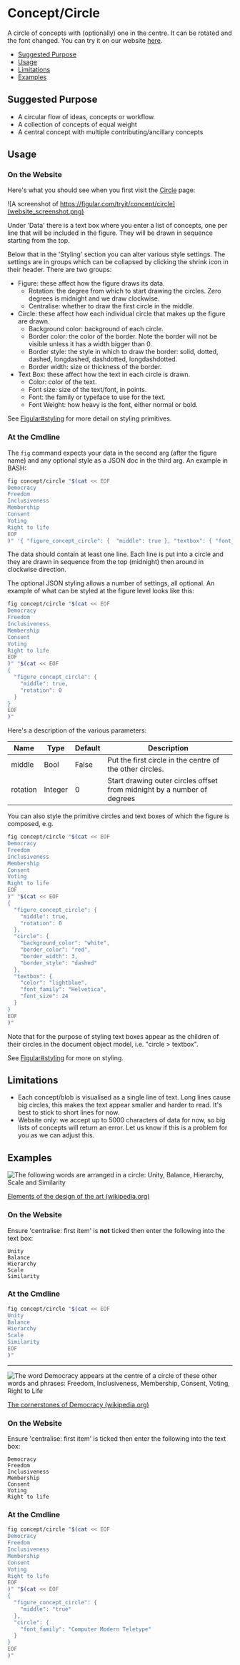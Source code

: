 <!--
SPDX-FileCopyrightText: 2021-2 Galagic Limited, et. al. <https://galagic.com>

SPDX-License-Identifier: CC-BY-SA-4.0

figular generates visualisations from flexible, reusable parts

For full copyright information see the AUTHORS file at the top-level
directory of this distribution or at
[AUTHORS](https://gitlab.com/thegalagic/figular/AUTHORS.md)

This work is licensed under the Creative Commons Attribution 4.0 International
License. You should have received a copy of the license along with this work.
If not, visit http://creativecommons.org/licenses/by/4.0/ or send a letter to
Creative Commons, PO Box 1866, Mountain View, CA 94042, USA.
-->

# Concept/Circle

A circle of concepts with (optionally) one in the centre. It can be rotated
and the font changed. You can try it on our website
[here](https://figular.com/tryit/concept/circle/).

* [Suggested Purpose](#suggested-purpose)
* [Usage](#usage)
* [Limitations](#limitations)
* [Examples](#examples)

## Suggested Purpose

* A circular flow of ideas, concepts or workflow.
* A collection of concepts of equal weight
* A central concept with multiple contributing/ancillary concepts

## Usage

### On the Website

Here's what you should see when you first visit the
[Circle](https://figular.com/tryit/concept/circle/) page:

![A screenshot of https://figular.com/tryit/concept/circle](website_screenshot.png)

Under 'Data' there is a text box where you enter a list of concepts, one per
line that will be included in the figure. They will be drawn in sequence
starting from the top.

Below that in the 'Styling' section you can alter various style settings. The
settings are in groups which can be collapsed by clicking the shrink icon
in their header. There are two groups:

* Figure: these affect how the figure draws its data.
  * Rotation: the degree from which to start drawing the circles. Zero degrees
    is midnight and we draw clockwise.
  * Centralise: whether to draw the first circle in the middle.
* Circle: these affect how each individual circle that makes up the figure are
  drawn.
  * Background color: background of each circle.
  * Border color: the color of the border. Note the border will not be visible
    unless it has a width bigger than 0.
  * Border style: the style in which to draw the border: solid, dotted, dashed,
    longdashed, dashdotted, longdashdotted.
  * Border width: size or thickness of the border.
* Text Box: these affect how the text in each circle is drawn.
  * Color: color of the text.
  * Font size: size of the text/font, in points.
  * Font: the family or typeface to use for the text.
  * Font Weight: how heavy is the font, either normal or bold.

See [Figular#styling](../../Figular.md#styling) for more detail on styling primitives.

### At the Cmdline

The `fig` command expects your data in the second arg (after the figure name)
and any optional style as a JSON doc in the third arg. An example in BASH:

```bash
fig concept/circle "$(cat << EOF
Democracy
Freedom
Inclusiveness
Membership
Consent
Voting
Right to life
EOF
)" '{ "figure_concept_circle": {  "middle": true }, "textbox": { "font_family": "Computer Modern Teletype" } }'
```

The data should contain at least one line. Each line is put into a circle and
they are drawn in sequence from the top (midnight) then around in clockwise
direction.

The optional JSON styling allows a number of settings, all optional. An example
of what can be styled at the figure level looks like this:

```bash
fig concept/circle "$(cat << EOF
Democracy
Freedom
Inclusiveness
Membership
Consent
Voting
Right to life
EOF
)" "$(cat << EOF
{
  "figure_concept_circle": {
    "middle": true,
    "rotation": 0
  }
}
EOF
)"
```

Here's a description of the various parameters:

|Name|Type|Default|Description|
|----|----|-------|-----------|
|middle|Bool|False|Put the first circle in the centre of the other circles.|
|rotation|Integer|0|Start drawing outer circles offset from midnight by a number of degrees|

You can also style the primitive circles and text boxes of which the figure is
composed, e.g.

```bash
fig concept/circle "$(cat << EOF
Democracy
Freedom
Inclusiveness
Membership
Consent
Voting
Right to life
EOF
)" "$(cat << EOF
{
  "figure_concept_circle": {
    "middle": true,
    "rotation": 0
  },
  "circle": {
    "background_color": "white",
    "border_color": "red",
    "border_width": 3,
    "border_style": "dashed"
  },
  "textbox": {
    "color": "lightblue",
    "font_family": "Helvetica",
    "font_size": 24
  }
}
EOF
)"
```

Note that for the purpose of styling text boxes appear as the children of their
circles in the document object model, i.e. "circle > textbox".

See [Figular#styling](../../Figular.md#styling) for more on styling.

## Limitations

* Each concept/blob is visualised as a single line of text. Long lines cause big
  circles, this makes the text appear smaller and harder to read. It's best to
  stick to short lines for now.
* Website only: we accept up to 5000 characters of data for now, so big lists
  of concepts will return an error. Let us know if this is a problem for you as
  we can adjust this.

## Examples

![The following words are arranged in a circle: Unity, Balance, Hierarchy, Scale and Similarity](circle_design.svg)

[Elements of the design of the art (wikipedia.org)](https://en.wikipedia.org/wiki/Visual_design_elements_and_principles#Elements_of_the_design_of_the_art)

### On the Website

Ensure 'centralise: first item' is **not** ticked then enter the following into
the text box:

```text
Unity
Balance
Hierarchy
Scale
Similarity
```

### At the Cmdline

```bash
fig concept/circle "$(cat << EOF
Unity 
Balance
Hierarchy 
Scale 
Similarity
EOF
)"
```

---

![The word Democracy appears at the centre of a circle of these other words and phrases: Freedom, Inclusiveness, Membership, Consent, Voting, Right to Life](circle_democracy.svg)

[The cornerstones of Democracy (wikipedia.org)](https://en.wikipedia.org/wiki/Democracy)

### On the Website

Ensure 'centralise: first item' is ticked then enter the following into the text
box:

```text
Democracy
Freedom
Inclusiveness
Membership
Consent
Voting
Right to life
```

### At the Cmdline

```bash
fig concept/circle "$(cat << EOF
Democracy
Freedom
Inclusiveness
Membership
Consent
Voting
Right to life
EOF
)" "$(cat << EOF
{
  "figure_concept_circle": {
    "middle": "true"
  },
  "circle": {
    "font_family": "Computer Modern Teletype"
  }
}
EOF
)"
```
